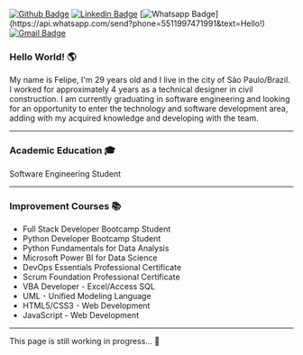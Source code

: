 [![Github Badge](https://img.shields.io/badge/-Github-000?style=for-the-badge&logo=Github&logoColor=white&link=https://github.com/felipebacelo)](https://github.com/felipebacelo)
[![Linkedin Badge](https://img.shields.io/badge/-LinkedIn-blue?style=for-the-badge&logo=Linkedin&logoColor=white&link=https://www.linkedin.com/in/felipebacelo/)](https://www.linkedin.com/in/felipebacelo/)
[![Whatsapp Badge](https://img.shields.io/badge/-Whatsapp-4CA143?style=for-the-badge&labelColor=4CA143&logo=whatsapp&logoColor=white&link=https://api.whatsapp.com/send?phone=5511997471991&text=Hello!)](https://api.whatsapp.com/send?phone=5511997471991&text=Hello!)
[![Gmail Badge](https://img.shields.io/badge/-Gmail-c14438?style=for-the-badge&logo=Gmail&logoColor=white&link=mailto:felipe.bacelo10@gmail.com)](mailto:felipe.bacelo10@gmail.com)

### Hello World! 🌎
My name is Felipe, I'm 29 years old and I live in the city of São Paulo/Brazil. I worked for approximately 4 years as a technical designer in civil construction. 
I am currently graduating in software engineering and looking for an opportunity to enter the technology and software development area, adding with my acquired knowledge and developing with the team.
***
### Academic Education 🎓
Software Engineering Student
***
### Improvement Courses 📚
* Full Stack Developer Bootcamp Student
* Python Developer Bootcamp Student
* Python Fundamentals for Data Analysis
* Microsoft Power BI for Data Science
* DevOps Essentials Professional Certificate
* Scrum Foundation Professional Certificate
* VBA Developer - Excel/Access SQL
* UML - Unified Modeling Language
* HTML5/CSS3 - Web Development
* JavaScript - Web Development
***
This page is still working in progress... 🔧
